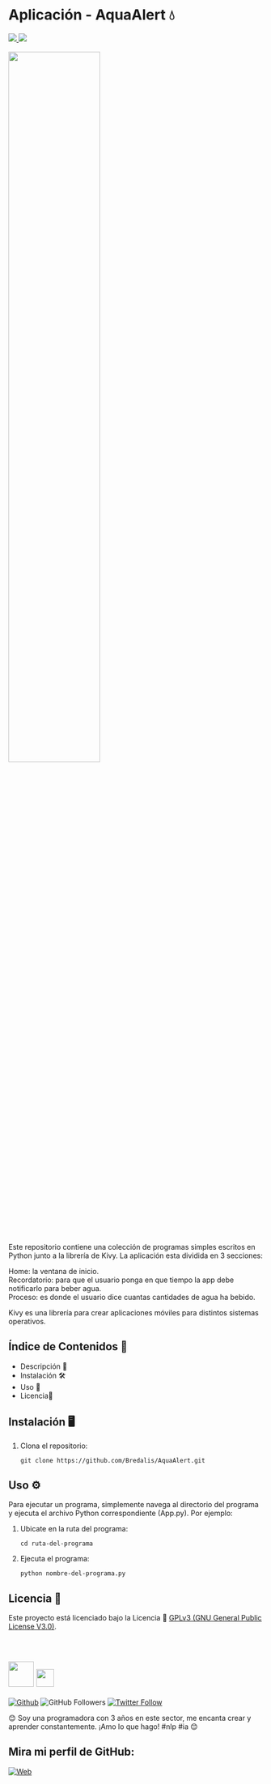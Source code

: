 <h1><b>Aplicación - AquaAlert 💧</b></h1>
<a href="https://www.python.org" target="_blank">
  <img src="https://img.shields.io/badge/Python-52BE80">
</a>
<a href="https://kivy.org/doc/stable/gettingstarted/installation.html" target="_blank">
  <img src="https://img.shields.io/badge/Kivy-AED6F1">
</a>
<br><br>

<img src="https://i.pinimg.com/236x/5a/11/b7/5a11b79030ccd2aaea5d569595746362.jpg" width="60%">

<p>
  Este repositorio contiene una colección de programas simples escritos en Python junto a la librería de Kivy. La aplicación 
  esta dividida en 3 secciones: 
  
  Home: la ventana de inicio. <br>
  Recordatorio: para que el usuario ponga en que tiempo la app debe notificarlo para beber agua. <br>
  Proceso: es donde el usuario dice cuantas cantidades de agua ha bebido. <br>
  
  Kivy es una librería para crear aplicaciones móviles para distintos sistemas operativos.
</p>

## Índice de Contenidos 🧾

- Descripción 📝
- Instalación 🛠️
- Uso 📘
- Licencia📜

## Instalación 🖥️

1. Clona el repositorio:
    ```
    git clone https://github.com/Bredalis/AquaAlert.git
    ```
    
## Uso ⚙️

Para ejecutar un programa, simplemente navega al directorio del programa y ejecuta el archivo Python correspondiente (App.py). Por ejemplo:

1. Ubicate en la ruta del programa:
    ```
    cd ruta-del-programa
    ```
     
2. Ejecuta el programa:
    ```
    python nombre-del-programa.py
    ```

## Licencia 📜

Este proyecto está licenciado bajo la Licencia 📜 <a href="https://www.gnu.org/licenses/gpl-3.0.en.html" target="_blank">GPLv3 (GNU General Public License V3.0)</a>.

<br>

## <img src="https://avatars.githubusercontent.com/u/111624948?s=400&u=cd081f79392220d8cd2a22f2a8d5d3b18814350a&v=4" width="50" height="50"> <img src="https://readme-typing-svg.demolab.com?font=Roboto+Slab&color=%23FFFFFF&size=35&center=true&vCenter=true&width=450&duration=1500&pause=1000&lines=Hola,+soy;Bredalis+Gautreaux!" width="auto" height="35"/>
[![Github](https://img.shields.io/github/followers/Bredalis?label=Follow&style=social)](https://github.com/Bredalis)
![GitHub Followers](https://img.shields.io/github/stars/bredalis?style=social)
[![Twitter Follow](https://img.shields.io/twitter/follow/bredalis_P?style=social)](https://twitter.com/bredalis_P)

😊 Soy una programadora con 3 años en este sector, me encanta crear y aprender constantemente. ¡Amo lo que hago! #nlp #ia 😊

## Mira mi perfil de GitHub:
[![Web](https://img.shields.io/badge/GitHub-Bredalis-14a1f0?style=for-the-badge&logo=github&logoColor=white&labelColor=101010)](https://github.com/bredalis)

